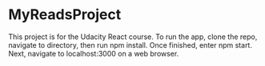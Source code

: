 # MyReadsProject

This project is for the Udacity React course. To run the app, clone the repo, navigate to directory, then run npm install. Once finished, enter npm start. Next, navigate to localhost:3000 on a web browser.
